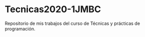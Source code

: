 # Tecnicas2020-1JMBC
Repositorio de mis trabajos del curso de Técnicas y prácticas de programación.
